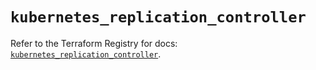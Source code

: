 # `kubernetes_replication_controller`

Refer to the Terraform Registry for docs: [`kubernetes_replication_controller`](https://registry.terraform.io/providers/hashicorp/kubernetes/2.26.0/docs/resources/replication_controller).
